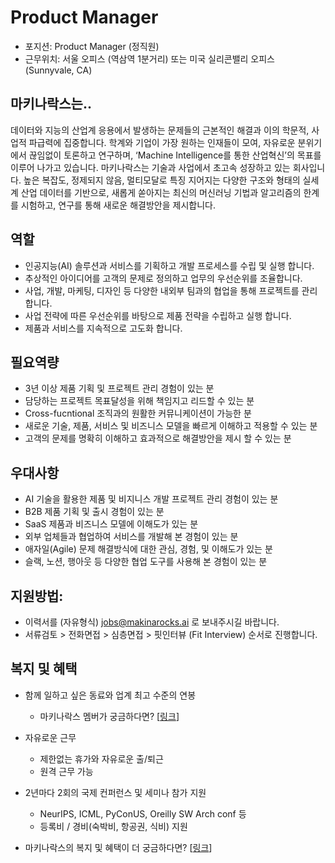 # Product Manager

- 포지션: Product Manager (정직원) 
- 근무위치: 서울 오피스 (역삼역 1분거리) 또는 미국 실리콘밸리 오피스 (Sunnyvale, CA) 

## 마키나락스는.. 

데이터와 지능의 산업계 응용에서 발생하는 문제들의 근본적인 해결과 이의 학문적, 사업적 파급력에 집중합니다. 학계와 기업이 가장 원하는 인재들이 모여, 자유로운 분위기에서 끊임없이 토론하고 연구하며, ‘Machine Intelligence를 통한 산업혁신’의 목표를 이루어 나가고 있습니다. 마키나락스는 기술과 사업에서 초고속 성장하고 있는 회사입니다. 높은 복잡도, 정제되지 않음, 멀티모달로 특징 지어지는 다양한 구조와 형태의 실세계 산업 데이터를 기반으로, 새롭게 쏟아지는 최신의 머신러닝 기법과 알고리즘의 한계를 시험하고, 연구를 통해 새로운 해결방안을 제시합니다.  

## 역할

- 인공지능(AI) 솔루션과 서비스를 기획하고 개발 프로세스를 수립 및 실행 합니다.
- 추상적인 아이디어를 고객의 문제로 정의하고 업무의 우선순위를 조율합니다.
- 사업, 개발, 마케팅, 디자인 등 다양한 내외부 팀과의 협업을 통해 프로젝트를 관리합니다.
- 사업 전략에 따른 우선순위를 바탕으로 제품 전략을 수립하고 실행 합니다.
- 제품과 서비스를 지속적으로 고도화 합니다.

## 필요역량 

- 3년 이상 제품 기획 및 프로젝트 관리 경험이 있는 분
- 담당하는 프로젝트 목표달성을 위해 책임지고 리드할 수 있는 분
- Cross-fucntional 조직과의 원활한 커뮤니케이션이 가능한 분
- 새로운 기술, 제품, 서비스 및 비즈니스 모델을 빠르게 이해하고 적용할 수 있는 분
- 고객의 문제를 명확히 이해하고 효과적으로 해결방안을 제시 할 수 있는 분

## 우대사항

- AI 기술을 활용한 제품 및 비지니스 개발 프로젝트 관리 경험이 있는 분
- B2B 제품 기획 및 출시 경험이 있는 분
- SaaS 제품과 비즈니스 모델에 이해도가 있는 분
- 외부 업체들과 협업하여 서비스를 개발해 본 경험이 있는 분
- 애자일(Agile) 문제 해결방식에 대한 관심, 경험, 및 이해도가 있는 분
- 슬랙, 노션, 행아웃 등 다양한 협업 도구를 사용해 본 경험이 있는 분

## 지원방법: 

- 이력서를 (자유형식) jobs@makinarocks.ai 로 보내주시길 바랍니다. 
- 서류검토 > 전화면접 > 심층면접 > 핏인터뷰 (Fit Interview) 순서로 진행합니다. 

## 복지 및 혜택 

* 함께 일하고 싶은 동료와 업계 최고 수준의 연봉
  * 마키나락스 멤버가 궁금하다면? [[링크](http://makinarocks.ai/)]

* 자유로운 근무
  * 제한없는 휴가와 자유로운 출/퇴근
  * 원격 근무 가능

* 2년마다 2회의 국제 컨퍼런스 및 세미나 참가 지원
  * NeurIPS, ICML, PyConUS, Oreilly SW Arch conf 등
  * 등록비 / 경비(숙박비, 항공권, 식비) 지원

* 마키나락스의 복지 및 혜택이 더 궁금하다면? [[링크](./welfare-benefits.md)]
